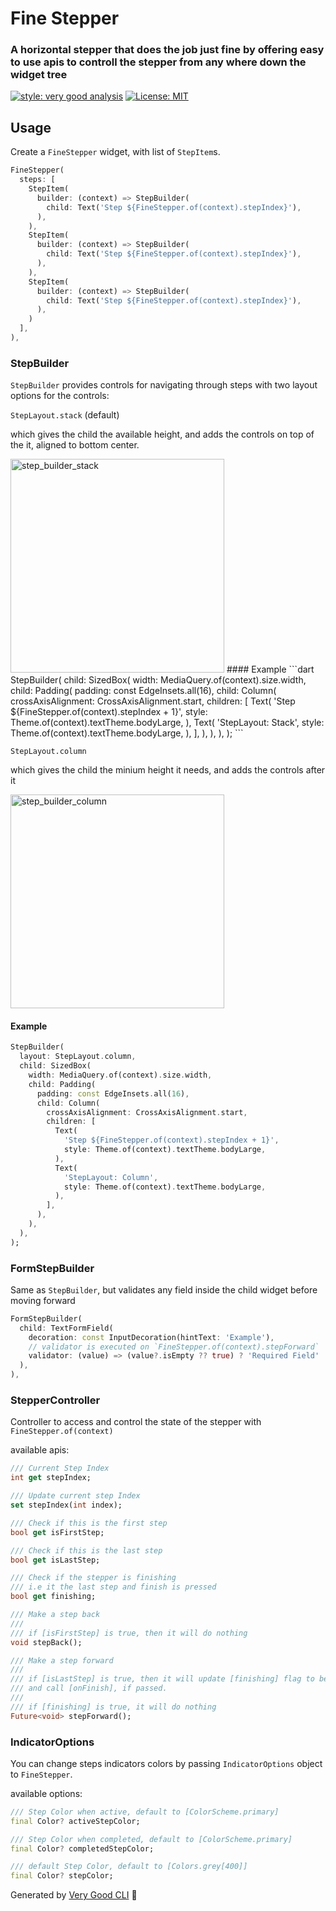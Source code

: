 # Fine Stepper

### A horizontal stepper that does the job just fine by offering easy to use apis to controll the stepper from any where down the widget tree

[![style: very good analysis][very_good_analysis_badge]][very_good_analysis_link]
[![License: MIT][license_badge]][license_link]



## Usage
Create a `FineStepper` widget, with list of `StepItem`s.

```dart
FineStepper(
  steps: [
    StepItem(
      builder: (context) => StepBuilder(
        child: Text('Step ${FineStepper.of(context).stepIndex}'),
      ),
    ),
    StepItem(
      builder: (context) => StepBuilder(
        child: Text('Step ${FineStepper.of(context).stepIndex}'),
      ),
    ),
    StepItem(
      builder: (context) => StepBuilder(
        child: Text('Step ${FineStepper.of(context).stepIndex}'),
      ),
    )
  ],
),
```


### StepBuilder
`StepBuilder` provides controls for navigating through steps with two layout options for the controls: 

`StepLayout.stack` (default)

which gives the child the available height, and adds the controls on top of the it, aligned to bottom center.

<img width="342" alt="step_builder_stack" src="https://github.com/michaelsoliman1/fine_stepper/assets/40867495/90498e91-b818-49a4-af4c-d2bd56f11867">
#### Example
```dart
StepBuilder(
  child: SizedBox(
    width: MediaQuery.of(context).size.width,
    child: Padding(
      padding: const EdgeInsets.all(16),
      child: Column(
        crossAxisAlignment: CrossAxisAlignment.start,
        children: [
          Text(
            'Step ${FineStepper.of(context).stepIndex + 1}',
            style: Theme.of(context).textTheme.bodyLarge,
          ),
          Text(
            'StepLayout: Stack',
            style: Theme.of(context).textTheme.bodyLarge,
          ),
        ],
      ),
    ),
  ),
);
```

`StepLayout.column`

which gives the child the minium height it needs, and adds the controls after it

<img width="342" alt="step_builder_column" src="https://github.com/michaelsoliman1/fine_stepper/assets/40867495/4b2ac7f2-0ced-48ad-a713-e078b955f9a2">

#### Example
```dart
StepBuilder(
  layout: StepLayout.column,
  child: SizedBox(
    width: MediaQuery.of(context).size.width,
    child: Padding(
      padding: const EdgeInsets.all(16),
      child: Column(
        crossAxisAlignment: CrossAxisAlignment.start,
        children: [
          Text(
            'Step ${FineStepper.of(context).stepIndex + 1}',
            style: Theme.of(context).textTheme.bodyLarge,
          ),
          Text(
            'StepLayout: Column',
            style: Theme.of(context).textTheme.bodyLarge,
          ),
        ],
      ),
    ),
  ),
);
```

### FormStepBuilder

Same as `StepBuilder`, but validates any field inside the child widget before moving forward

```dart
FormStepBuilder(
  child: TextFormField(
    decoration: const InputDecoration(hintText: 'Example'),
    // validator is executed on `FineStepper.of(context).stepForward`
    validator: (value) => (value?.isEmpty ?? true) ? 'Required Field' : null,
  ),
),  
```

### StepperController
Controller to access and control the state of the stepper with `FineStepper.of(context)` 

available apis:
```dart
/// Current Step Index
int get stepIndex;

/// Update current step Index
set stepIndex(int index);

/// Check if this is the first step
bool get isFirstStep;

/// Check if this is the last step
bool get isLastStep;

/// Check if the stepper is finishing
/// i.e it the last step and finish is pressed
bool get finishing;

/// Make a step back
///
/// if [isFirstStep] is true, then it will do nothing
void stepBack();

/// Make a step forward
///
/// if [isLastStep] is true, then it will update [finishing] flag to be true
/// and call [onFinish], if passed.
///
/// if [finishing] is true, it will do nothing
Future<void> stepForward();
```

### IndicatorOptions
You can change steps indicators colors by passing `IndicatorOptions` object to `FineStepper`.

available options:

```dart
/// Step Color when active, default to [ColorScheme.primary]
final Color? activeStepColor;

/// Step Color when completed, default to [ColorScheme.primary]
final Color? completedStepColor;

/// default Step Color, default to [Colors.grey[400]]
final Color? stepColor;
```




Generated by [Very Good CLI][very_good_cli_link] 🤖


[license_badge]: https://img.shields.io/badge/license-MIT-blue.svg
[license_link]: https://opensource.org/licenses/MIT
[very_good_analysis_badge]: https://img.shields.io/badge/style-very_good_analysis-B22C89.svg
[very_good_analysis_link]: https://pub.dev/packages/very_good_analysis
[very_good_cli_link]: https://github.com/VeryGoodOpenSource/very_good_cli

